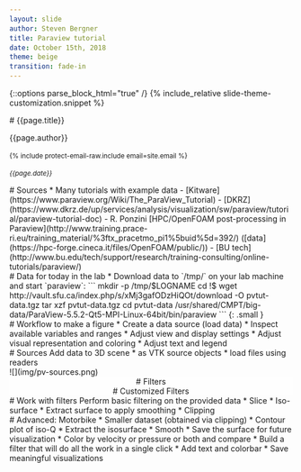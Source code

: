 ```yaml
---
layout: slide
author: Steven Bergner
title: Paraview tutorial
date: October 15th, 2018
theme: beige
transition: fade-in
---
```

{::options parse_block_html="true" /}
{% include_relative slide-theme-customization.snippet %}

<section>
# {{page.title}}

{{page.author}}

<small>{% include protect-email-raw.include email=site.email %}</small>

<small>*{{page.date}}*</small>

</section>

<section>
# Sources
* Many tutorials with example data
  - [Kitware](https://www.paraview.org/Wiki/The_ParaView_Tutorial)
  - [DKRZ](https://www.dkrz.de/up/services/analysis/visualization/sw/paraview/tutorial/paraview-tutorial-doc)
  - R. Ponzini [HPC/OpenFOAM post-processing in Paraview](http://www.training.prace-ri.eu/training_material/%3ftx_pracetmo_pi1%5buid%5d=392/) ([data](https://hpc-forge.cineca.it/files/OpenFOAM/public/))
  - [BU tech](http://www.bu.edu/tech/support/research/training-consulting/online-tutorials/paraview/)
</section>

<section>
# Data for today in the lab
* Download data to `/tmp/<username>` on your lab machine and start `paraview`:
```
mkdir -p /tmp/$LOGNAME
cd !$
wget http://vault.sfu.ca/index.php/s/xMj3gafODzHiQOt/download -O pvtut-data.tgz
tar xzf pvtut-data.tgz
cd pvtut-data
/usr/shared/CMPT/big-data/ParaView-5.5.2-Qt5-MPI-Linux-64bit/bin/paraview
```
{: .small }
</section>

<section>
# Workflow to make a figure
* Create a data source (load data)
* Inspect available variables and ranges
* Adjust view and display settings
* Adjust visual representation and coloring
* Adjust text and legend
</section>

<section>
<div class="container">
<div class="col">
# Sources
Add data to 3D scene
* as VTK source objects
* load files using readers
</div>
<div class="col" />
![](img/pv-sources.png)
</div>
</section>


<section data-background="img/pv-filters.png" data-background-size="contain">
<div class="container">
<div class="col" style="background:rgba(255, 255, 255, 0.7);text-align:center;">
# Filters
</div>
<div class="col" />
</div>
</section>

<section data-background="img/pv-customized-filters.png" data-background-size="contain">
<div class="container">
<div class="col" style="background:rgba(255, 255, 255, 0.7);text-align:center;">
# Customized Filters
</div>
<div class="col" />
</div>
</section>

<section>
# Work with filters
Perform basic filtering on the provided data
* Slice
* Iso-surface
* Extract surface to apply smoothing
* Clipping
</section>

<section>
# Advanced: Motorbike
* Smaller dataset (obtained via clipping)
* Contour plot of iso-Q
* Extract the isosurface
* Smooth
* Save the surface for future visualization
* Color by velocity or pressure or both and compare
* Build a filter that will do all the work in a single click
* Add text and colorbar
* Save meaningful visualizations
</section>
